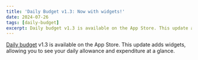 ```yaml
---
title: 'Daily Budget v1.3: Now with widgets!'
date: 2024-07-26
tags: [daily-budget]
excerpt: Daily budget v1.3 is available on the App Store. This update adds widgets, allowing you to see your daily allowance and expenditure at a glance.
---
```

[Daily budget](https://dailybudget.phlippieb.dev) v1.3 is available on the App Store. This update adds widgets, allowing you to see your daily allowance and expenditure at a glance.
